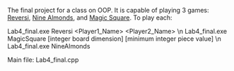 The final project for a class on OOP. It is capable of playing 3 games: [Reversi](https://en.wikipedia.org/wiki/Reversi), [Nine Almonds](http://www.pedagonet.com/mathgenius/test229.html), and [Magic Square](https://en.wikipedia.org/wiki/Magic_square). To play each:

Lab4_final.exe Reversi <Player1_Name> <Player2_Name> \n
Lab4_final.exe MagicSquare [integer board dimension] [minimum integer piece value] \n
Lab4_final.exe NineAlmonds


Main file: Lab4_final.cpp
